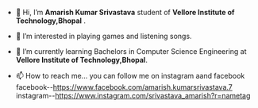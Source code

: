- 👋 Hi, I’m **Amarish Kumar Srivastava** student of **Vellore Institute of Technology,Bhopal** .</br>
- 👀 I’m interested in playing games and listening songs.</br>
- 🌱 I’m currently learning Bachelors in Computer Science Engineering at **Vellore Institute of Technology,Bhopal**.</br>

- 📫 How to reach me... you can follow me on instagram aand facebook
facebook--https://www.facebook.com/amarish.kumarsrivastava.7
instagram--https://www.instagram.com/srivastava_amarish?r=nametag

<!---
Amarish2002/Amarish2002 is a ✨ special ✨ repository because its `README.md` (this file) appears on your GitHub profile.
You can click the Preview link to take a look at your changes.
--->
